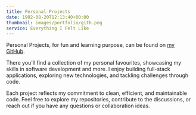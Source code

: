 ```yaml
---
title: Personal Projects
date: 1992-08-20T12:13:40+00:00
thumbnail: images/portfolio/gith.png
service: Everything I Felt Like
---
```

Personal Projects, for fun and learning purpose, can be found on [my GitHub](https://github.com/gesucca-official).

There you'll find a collection of my personal favourites, showcasing my skills in software development and more. I enjoy building full-stack applications, exploring new technologies, and tackling challenges through code.

Each project reflects my commitment to clean, efficient, and maintainable code. Feel free to explore my repositories, contribute to the discussions, or reach out if you have any questions or collaboration ideas.
